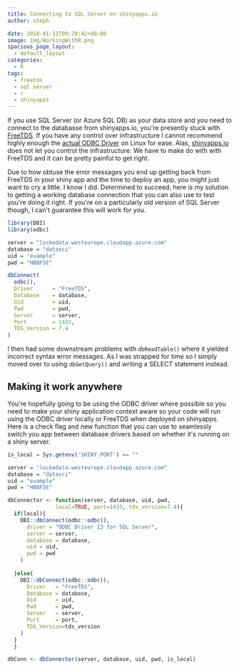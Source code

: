 ```yaml
---
title: Connecting to SQL Server on shinyapps.io
author: steph

date: 2018-01-31T09:29:42+00:00
image: img/WorkingWithR.png
spacious_page_layout:
  - default_layout
categories:
  - R
tags:
  - freetds
  - sql server
  - r
  - shinyapps
---
```


If you use SQL Server (or Azure SQL DB) as your data store and you need to connect to the databasse from shinyapps.io, you're presently stuck with [FreeTDS](http://www.freetds.org/). If you have any control over infrastructure I cannot recommend highly enough the [actual ODBC Driver](https://docs.microsoft.com/en-us/sql/connect/odbc/download-odbc-driver-for-sql-server) on Linux for ease. Alas, [shinyapps.io](https://shinyapps.io) does not let you control the infrastructure. We have to make do with with FreeTDS and it can be pretty painful to get right.

Due to how obtuse the error messages you end up getting back from FreeTDS in your shiny app and the time to deploy an app, you might just want to cry a little. I know I did. Determined to succeed, here is my solution to getting a working database connection that you can also use to test you're doing it right. If you're on a particularly old version of SQL Server though, I can't guarantee this will work for you.

```r
library(DBI)
library(odbc)

server = "lockedata.westeurope.cloudapp.azure.com"
database = "datasci"
uid = "example"
pwd = "HBBFSE"

dbConnect(
  odbc(),
  Driver      = "FreeTDS",
  Database    = database,
  Uid         = uid,
  Pwd         = pwd,
  Server      = server,
  Port        = 1433,
  TDS_Version = 7.4
)
```

I then had some downstream problems with `dbReadTable()` where it yielded incorrect syntax error messages. As I was strapped for time so I simply moved over to using `dbGetQuery()` and writing a SELECT statement instead.

## Making it work anywhere
You're hopefully going to be using the ODBC driver where possible so you need to make your shiny application context aware so your code will run using the ODBC driver locally or FreeTDS when deployed on shinyapps. Here is a check flag and new function that you can use to seamlessly switch you app between database drivers based on whether it's running on a shiny server.

```r
is_local = Sys.getenv('SHINY_PORT') == ""

server = "lockedata.westeurope.cloudapp.azure.com"
database = "datasci"
uid = "example"
pwd = "HBBFSE"

dbConnector <- function(server, database, uid, pwd, 
               local=TRUE, port=1433, tds_version=7.4){
  if(local){
    DBI::dbConnect(odbc::odbc(), 
      driver = "ODBC Driver 13 for SQL Server",
      server = server, 
	  database = database, 
      uid = uid, 
	  pwd = pwd
	)
    
  }else{
    DBI::dbConnect(odbc::odbc(),
      Driver   = "FreeTDS",
      Database = database,
      Uid      = uid,
      Pwd      = pwd,
      Server   = server,
      Port     = port,
      TDS_Version=tds_version
    )
  }
  }

dbConn <- dbConnector(server, database, uid, pwd, is_local)
```
